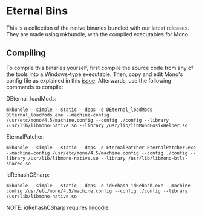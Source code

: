 # Eternal Bins

This is a collection of the native binaries bundled with our latest releases. They are made using mkbundle, with the compiled executables for Mono.

## Compiling

To compile this binaries yourself, first compile the source code from any of the tools into a Windows-type executable.
Then, copy and edit Mono's config file as explained in this [issue](https://github.com/mono/mono/issues/16991#issuecomment-534147981).
Afterwards, use the following commands to compile:

DEternal_loadMods:
```
mkbundle --simple --static --deps -o DEternal_loadMods DEternal_loadMods.exe --machine-config /usr/etc/mono/4.5/machine.config --config ./config --library /usr/lib/libmono-native.so --library /usr/lib/libMonoPosixHelper.so
```

EternalPatcher:
```
mkbundle --simple --static --deps -o EternalPatcher EternalPatcher.exe --machine-config /usr/etc/mono/4.5/machine.config --config ./config --library /usr/lib/libmono-native.so --library /usr/lib/libmono-btls-shared.so
```
idRehashCSharp:
```
mkbundle --simple --static --deps -o idRehash idRehash.exe --machine-config /usr/etc/mono/4.5/machine.config --config ./config --library /usr/lib/libmono-native.so
```

NOTE: idRehashCSharp requires [linoodle](https://github.com/PowerBall253/linoodle "linoodle").
